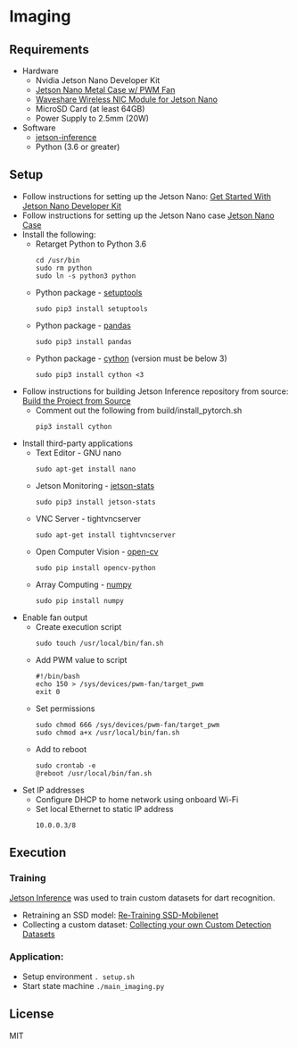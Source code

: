 # Imaging

## Requirements
- Hardware
    - Nvidia Jetson Nano Developer Kit
    - [Jetson Nano Metal Case w/ PWM Fan](https://www.amazon.com/dp/B07Z2MFTYC)
    - [Waveshare Wireless NIC Module for Jetson Nano](https://www.amazon.com/dp/B07SGDRG34)
    - MicroSD Card (at least 64GB)
    - Power Supply to 2.5mm (20W)
- Software
    - [jetson-inference](https://github.com/dusty-nv/jetson-inference/tree/master)
    - Python (3.6 or greater)

## Setup
- Follow instructions for setting up the Jetson Nano: [Get Started With Jetson Nano Developer Kit](https://developer.nvidia.com/embedded/learn/get-started-jetson-nano-devkit#intro)
- Follow instructions for setting up the Jetson Nano case [Jetson Nano Case](https://www.waveshare.com/wiki/Jetson_Nano_Case_(C))
- Install the following:
    - Retarget Python to Python 3.6
        ```
        cd /usr/bin
        sudo rm python
        sudo ln -s python3 python
        ```
    - Python package - [setuptools](https://pypi.org/project/setuptools/)
        ```
        sudo pip3 install setuptools
        ```
    - Python package - [pandas](https://pypi.org/project/pandas/)
        ```
        sudo pip3 install pandas
        ```
    - Python package - [cython](https://pypi.org/project/Cython/) (version must be below 3)
        ```
        sudo pip3 install cython <3
        ```
- Follow instructions for building Jetson Inference repository from source: [Build the Project from Source](https://github.com/dusty-nv/jetson-inference/blob/master/docs/building-repo-2.md)
    - Comment out the following from build/install_pytorch.sh
        ```
        pip3 install cython
        ```
- Install third-party applications
    - Text Editor - GNU nano
        ```
        sudo apt-get install nano
        ```
    - Jetson Monitoring - [jetson-stats](https://pypi.org/project/jetson-stats/)
        ```
        sudo pip3 install jetson-stats
        ```
    - VNC Server - tightvncserver
        ```
        sudo apt-get install tightvncserver
        ```
    - Open Computer Vision - [open-cv](https://pypi.org/project/opencv-python/)
        ```
        sudo pip install opencv-python
        ```
    - Array Computing - [numpy](https://pypi.org/project/numpy/)
        ```
        sudo pip install numpy
        ```
- Enable fan output
    - Create execution script
        ```
        sudo touch /usr/local/bin/fan.sh
        ``` 
    - Add PWM value to script
        ```
        #!/bin/bash
        echo 150 > /sys/devices/pwm-fan/target_pwm
        exit 0
        ```
    - Set permissions
        ```
        sudo chmod 666 /sys/devices/pwm-fan/target_pwm
        sudo chmod a+x /usr/local/bin/fan.sh
        ```
    - Add to reboot
        ```
        sudo crontab -e
        @reboot /usr/local/bin/fan.sh
        ```
- Set IP addresses
    - Configure DHCP to home network using onboard Wi-Fi
    - Set local Ethernet to static IP address
        ```
        10.0.0.3/8
        ```
## Execution

### Training
[Jetson Inference](https://github.com/dusty-nv/jetson-inference/tree/master) was used to train custom datasets for dart recognition.
- Retraining an SSD model: [Re-Training SSD-Mobilenet](https://github.com/dusty-nv/jetson-inference/blob/master/docs/pytorch-ssd.md)
- Collecting a custom dataset: [Collecting your own Custom Detection Datasets](https://github.com/dusty-nv/jetson-inference/blob/master/docs/pytorch-collect-detection.md)

### Application:
- Setup environment
        ```
        . setup.sh
        ```
- Start state machine
        ```
        ./main_imaging.py
        ```

## License
MIT
